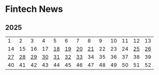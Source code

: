 # Fintech News



## 2025

|                               |                               |                               |                               |                               |                               |                               |                               |      |      |      |                               |                               |
| ----------------------------- | ----------------------------- | ----------------------------- | ----------------------------- | ----------------------------- | ----------------------------- | ----------------------------- | ----------------------------- | ---- | ---- | ---- | ----------------------------- | ----------------------------- |
| 1                             | 2                             | 3                             | 4                             | 5                             | 6                             | 7                             | 8                             | 9    | 10   | 11   | 12                            | 13                            |
| 14                            | 15                            | 16                            | 17                            | [18](docs/2025/18/2025_18.md) | [19](docs/2025/19/2025_19.md) | [20](docs/2025/20/2025_20.md) | [21](docs/2025/21/2025_21.md) | 22   | 23   | 24   | [25](docs/2025/25/2025_25.md) | [26](docs/2025/26/2025_26.md) |
| [27](docs/2025/27/2025_27.md) | [28](docs/2025/28/2025_28.md) | [29](docs/2025/29/2025_29.md) | [30](docs/2025/30/2025_30.md) | [31](docs/2025/31/2025_31.md) | [32](docs/2025/32/2025_32.md) | [33](docs/2025/33/2025_33.md) | 34                            | 35   | 36   | 37   | 38                            | 39                            |
| 40                            | 41                            | 42                            | 43                            | 44                            | 45                            | 46                            | 47                            | 48   | 49   | 50   | 51                            | 52                            |

